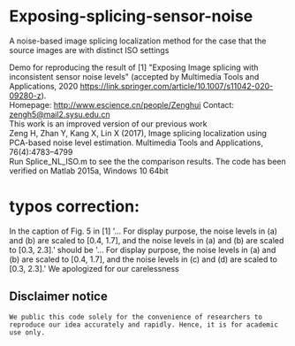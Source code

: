 # Exposing-splicing-sensor-noise
A noise-based image splicing localization method for the case that the source images are with distinct ISO settings

Demo for reproducing the result of 
[1] "Exposing Image splicing with inconsistent sensor noise levels" (accepted by Multimedia Tools and Applications, 2020  https://link.springer.com/article/10.1007/s11042-020-09280-z).  
Homepage: http://www.escience.cn/people/Zenghui Contact: zengh5@mail2.sysu.edu.cn  
This work is an improved version of our previous work  
Zeng H, Zhan Y, Kang X, Lin X (2017), Image splicing localization using PCA-based noise level estimation. Multimedia Tools and Applications, 76(4):4783–4799  
Run Splice_NL_ISO.m to see the the comparison results. The code has been verified on Matlab 2015a, Windows 10 64bit

# typos correction:
In the caption of Fig. 5 in [1] 
'... For display purpose, the noise levels in (a) and (b) are scaled to [0.4, 1.7], and the noise levels in (a) and (b) are scaled to [0.3, 2.3].'
       should be
'... For display purpose, the noise levels in (a) and (b) are scaled to [0.4, 1.7], and the noise levels in (c) and (d) are scaled to [0.3, 2.3].'
We apologized for our carelessness

## Disclaimer notice ##
    We public this code solely for the convenience of researchers to reproduce our idea accurately and rapidly. Hence, it is for academic use only.
